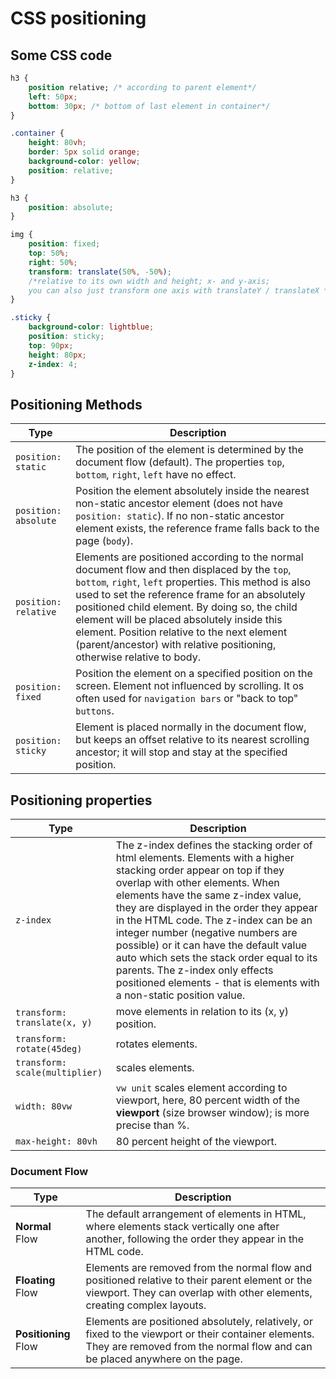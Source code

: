# CSS positioning

## Some CSS code

```css
h3 {
    position relative; /* according to parent element*/
    left: 50px;
    bottom: 30px; /* bottom of last element in container*/
}

.container {
    height: 80vh;
    border: 5px solid orange;
    background-color: yellow;
    position: relative;
}

h3 {
    position: absolute;
}

img {
    position: fixed;
    top: 50%;
    right: 50%;
    transform: translate(50%, -50%);
    /*relative to its own width and height; x- and y-axis;
    you can also just transform one axis with translateY / translateX */
}

.sticky {
    background-color: lightblue;
    position: sticky;
    top: 90px;
    height: 80px;
    z-index: 4;
}

```

## Positioning Methods

| Type                 | Description                                                                                                                                                                                                                                                                                                                                                                                                                       |
| -------------------- | --------------------------------------------------------------------------------------------------------------------------------------------------------------------------------------------------------------------------------------------------------------------------------------------------------------------------------------------------------------------------------------------------------------------------------- |
| `position: static`   | The position of the element is determined by the document flow (default). The properties `top`, `bottom`, `right`, `left` have no effect.                                                                                                                                                                                                                                                                                         |
| `position: absolute` | Position the element absolutely inside the nearest non-static ancestor element (does not have `position: static`). If no non-static ancestor element exists, the reference frame falls back to the page (`body`).                                                                                                                                                                                                                 |
| `position: relative` | Elements are positioned according to the normal document flow and then displaced by the `top`, `bottom`, `right`, `left` properties. This method is also used to set the reference frame for an absolutely positioned child element. By doing so, the child element will be placed absolutely inside this element. Position relative to the next element (parent/ancestor) with relative positioning, otherwise relative to body. |
| `position: fixed`    | Position the element on a specified position on the screen. Element not influenced by scrolling. It os often used for `navigation bars` or "back to top" `buttons`.                                                                                                                                                                                                                                                               |
| `position: sticky`   | Element is placed normally in the document flow, but keeps an offset relative to its nearest scrolling ancestor; it will stop and stay at the specified position.                                                                                                                                                                                                                                                                 |

## Positioning properties

| Type                           | Description                                                                                                                                                                                                                                                                                                                                                                                                                                                                                                              |
| ------------------------------ | ------------------------------------------------------------------------------------------------------------------------------------------------------------------------------------------------------------------------------------------------------------------------------------------------------------------------------------------------------------------------------------------------------------------------------------------------------------------------------------------------------------------------ |
| `z-index`                      | The z-index defines the stacking order of html elements. Elements with a higher stacking order appear on top if they overlap with other elements. When elements have the same z-index value, they are displayed in the order they appear in the HTML code. The z-index can be an integer number (negative numbers are possible) or it can have the default value auto which sets the stack order equal to its parents. The z-index only effects positioned elements - that is elements with a non-static position value. |
| `transform: translate(x, y)`   | move elements in relation to its (x, y) position.                                                                                                                                                                                                                                                                                                                                                                                                                                                                        |
| `transform: rotate(45deg)`     | rotates elements.                                                                                                                                                                                                                                                                                                                                                                                                                                                                                                        |
| `transform: scale(multiplier)` | scales elements.                                                                                                                                                                                                                                                                                                                                                                                                                                                                                                         |
| `width: 80vw`                  | `vw unit` scales element according to viewport, here, 80 percent width of the **viewport** (size browser window); is more precise than %.                                                                                                                                                                                                                                                                                                                                                                                |
| `max-height: 80vh`             | 80 percent height of the viewport.                                                                                                                                                                                                                                                                                                                                                                                                                                                                                       |

### Document Flow

| Type                 | Description                                                                                                                                                                         |
| -------------------- | ----------------------------------------------------------------------------------------------------------------------------------------------------------------------------------- |
| **Normal** Flow      | The default arrangement of elements in HTML, where elements stack vertically one after another, following the order they appear in the HTML code.                                   |
| **Floating** Flow    | Elements are removed from the normal flow and positioned relative to their parent element or the viewport. They can overlap with other elements, creating complex layouts.          |
| **Positioning** Flow | Elements are positioned absolutely, relatively, or fixed to the viewport or their container elements. They are removed from the normal flow and can be placed anywhere on the page. |
